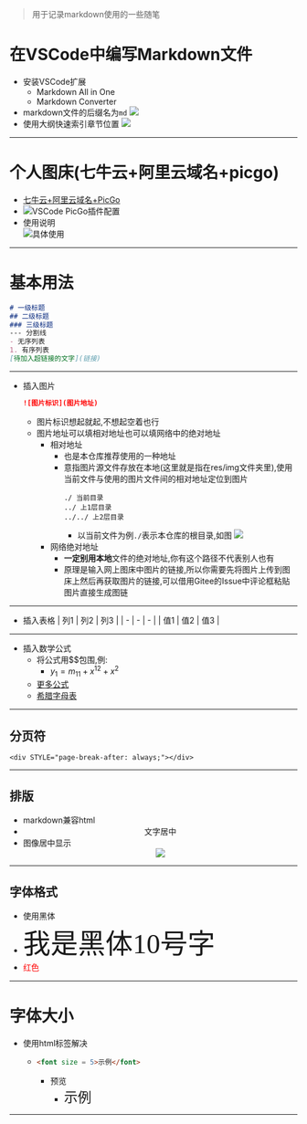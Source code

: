 <!--
 * @Author: your name
 * @Date: 2021-01-22 00:43:47
 * @LastEditTime: 2021-05-14 11:17:10
 * @LastEditors: Please set LastEditors
 * @Description: In User Settings Edit
 * @FilePath: \DailyNotes\Markdown.md
-->
> 用于记录markdown使用的一些随笔
# 在VSCode中编写Markdown文件
- 安装VSCode扩展
  - Markdown All in One
  - Markdown Converter
- markdown文件的后缀名为`md`
  ![](res_-daily-notes/img/README/markdown打开.png)
- 使用大纲快速索引章节位置
  ![](res_-daily-notes/img/README/markdown大纲.png)



----
# 个人图床(七牛云+阿里云域名+picgo)
- [七牛云+阿里云域名+PicGo](http:cdn.ayusummer233.top/qq_45807032/article/details/113772697)
- ![VSCode PicGo插件配置](http:cdn.ayusummer233.top/img/20210309122224.png)
- 使用说明  
  ![具体使用](http:cdn.ayusummer233.top/img/20210309122603.png)


---
# 基本用法
```markdown
# 一级标题
## 二级标题
### 三级标题
--- 分割线
- 无序列表
1. 有序列表
[待加入超链接的文字](链接)
```

---
- 插入图片
  ```markdown
  ![图片标识](图片地址)
  ```
  - 图片标识想起就起,不想起空着也行
  - 图片地址可以填相对地址也可以填网络中的绝对地址
    - 相对地址
      - 也是本仓库推荐使用的一种地址
      - 意指图片源文件存放在本地(这里就是指在res/img文件夹里),使用当前文件与使用的图片文件间的相对地址定位到图片
        ```
        ./ 当前目录
        ../ 上1层目录
        ../../ 上2层目录
        ``` 
        - 以当前文件为例`./`表示本仓库的根目录,如图
          ![](./res_-daily-notes/img/README/本仓库的根目录.png)
    - 网络绝对地址
      - **一定别用本地**文件的绝对地址,你有这个路径不代表别人也有
      - 原理是输入网上图床中图片的链接,所以你需要先将图片上传到图床上然后再获取图片的链接,可以借用Gitee的Issue中评论框粘贴图片直接生成图链

---
- 插入表格
  | 列1 | 列2 | 列3 |
  | -   | -   | -   |
  | 值1 | 值2 | 值3 |

---
- 插入数学公式
  - 将公式用$$包围,例:
    - $y_1 = m_{11} + x^{12} + x^2$
  - [更多公式](https://blog.csdn.net/konglongdanfo1/article/details/85204312)
  - [希腊字母表](https://blog.csdn.net/krone_/article/details/99710062)

---
## 分页符
```
<div STYLE="page-break-after: always;"></div>
```

-----
## 排版
- markdown兼容html
- <center>文字居中</center>
- 图像居中显示
  <div align=center><img src="http:cdn.ayusummer233.top/img/20210514111630.png" width="  "></div>


----
## 字体格式
- <font face="黑体">使用黑体</font>
- <font face="黑体" size=10>我是黑体10号字</font>
- <font color=red>红色</font>


---
# 字体大小
- 使用html标签解决
  - ```html
    <font size = 5>示例</font>
    ```
    - 预览
      - <font size = 5>示例</font>

---